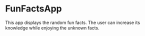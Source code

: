 # FunFactsApp
This app displays the random fun facts. The user can increase its knowledge while enjoying the unknown facts.
